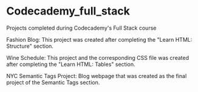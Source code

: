 # Codecademy_full_stack
Projects completed during Codecademy's Full Stack course

Fashion Blog: This project was created after completing the "Learn HTML: Structure" section. 

Wine Schedule: This project and the corresponding CSS file was created after completing the "Learn HTML: Tables" section.

NYC Semantic Tags Project: Blog webpage that was created as the final project of the Semantic Tags section.


